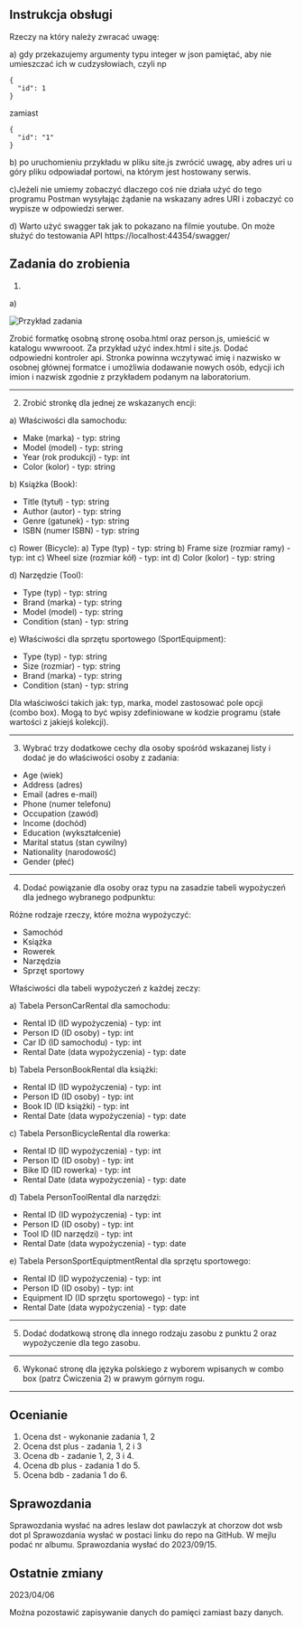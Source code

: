 ## Instrukcja obsługi

Rzeczy na który należy zwracać uwagę:

a) gdy przekazujemy argumenty typu integer w json pamiętać, aby nie umieszczać ich w cudzysłowiach, czyli np

```
{
  "id": 1
}
```

zamiast
```
{
  "id": "1"
}
```
b) po uruchomieniu przykładu w pliku site.js zwrócić uwagę, aby adres uri u góry pliku odpowiadał portowi, na którym jest hostowany serwis.

c)Jeżeli nie umiemy zobaczyć dlaczego coś nie działa użyć do tego programu Postman wysyłając żądanie na wskazany adres URI i zobaczyć co wypisze w odpowiedzi serwer.

d) Warto użyć swagger tak jak to pokazano na filmie youtube. On może służyć do testowania API https://localhost:44354/swagger/

## Zadania do zrobienia

1. 
a) 

![Przykład zadania](https://github.com/palles77/WsbAdvancedProgramming/blob/main/AdvancedProgramming_Lesson3/Images/ImieNazwisko.png?raw=true)

Zrobić formatkę osobną stronę osoba.html oraz person.js, umieścić w katalogu wwwrooot. Za przykład użyć index.html i site.js. Dodać odpowiedni kontroler api. Stronka powinna wczytywać imię i nazwisko w osobnej głównej formatce i umożliwia dodawanie nowych osób, edycji ich imion i nazwisk zgodnie z przykładem podanym na laboratorium.

-------------------------------------------------

2. Zrobić stronkę dla jednej ze wskazanych encji:

a) Właściwości dla samochodu:
* Make (marka) - typ: string
* Model (model) - typ: string
* Year (rok produkcji) - typ: int
* Color (kolor) - typ: string

b) Książka (Book):
* Title (tytuł) - typ: string
* Author (autor) - typ: string
* Genre (gatunek) - typ: string
* ISBN (numer ISBN) - typ: string

c) Rower (Bicycle):
a) Type (typ) - typ: string
b) Frame size (rozmiar ramy) - typ: int
c) Wheel size (rozmiar kół) - typ: int
d) Color (kolor) - typ: string

d) Narzędzie (Tool):
* Type (typ) - typ: string
* Brand (marka) - typ: string
* Model (model) - typ: string
* Condition (stan) - typ: string

e) Właściwości dla sprzętu sportowego (SportEquipment):
* Type (typ) - typ: string
* Size (rozmiar) - typ: string
* Brand (marka) - typ: string
* Condition (stan) - typ: string

Dla właściwości takich jak: typ, marka, model zastosować pole opcji (combo box). Mogą to być wpisy zdefiniowane w kodzie programu (stałe wartości z jakiejś kolekcji).

-------------------------------------------------

3. Wybrać trzy dodatkowe cechy dla osoby spośród wskazanej listy i dodać je do właściwości osoby z zadania:

* Age (wiek)
* Address (adres)
* Email (adres e-mail)
* Phone (numer telefonu)
* Occupation (zawód)
* Income (dochód)
* Education (wykształcenie)
* Marital status (stan cywilny)
* Nationality (narodowość)
* Gender (płeć)

-------------------------------------------------

4. Dodać powiązanie dla osoby oraz typu na zasadzie tabeli wypożyczeń dla jednego wybranego podpunktu:

Różne rodzaje rzeczy, które można wypożyczyć:

* Samochód
* Książka
* Rowerek
* Narzędzia
* Sprzęt sportowy

Właściwości dla tabeli wypożyczeń z każdej zeczy:

a) Tabela PersonCarRental dla samochodu:
* Rental ID (ID wypożyczenia) - typ: int
* Person ID (ID osoby) - typ: int
* Car ID (ID samochodu) - typ: int 
* Rental Date (data wypożyczenia) - typ: date

b) Tabela PersonBookRental dla książki:
* Rental ID (ID wypożyczenia) - typ: int
* Person ID (ID osoby) - typ: int
* Book ID (ID książki) - typ: int
* Rental Date (data wypożyczenia) - typ: date

c) Tabela PersonBicycleRental dla rowerka:
* Rental ID (ID wypożyczenia) - typ: int
* Person ID (ID osoby) - typ: int
* Bike ID (ID rowerka) - typ: int
* Rental Date (data wypożyczenia) - typ: date

d) Tabela PersonToolRental dla narzędzi:
* Rental ID (ID wypożyczenia) - typ: int
* Person ID (ID osoby) - typ: int
* Tool ID (ID narzędzi) - typ: int
* Rental Date (data wypożyczenia) - typ: date

e) Tabela PersonSportEquiptmentRental dla sprzętu sportowego:
* Rental ID (ID wypożyczenia) - typ: int
* Person ID (ID osoby) - typ: int
* Equipment ID (ID sprzętu sportowego) - typ: int
* Rental Date (data wypożyczenia) - typ: date

-------------------------------------------------

5. Dodać dodatkową stronę dla innego rodzaju zasobu z punktu 2 oraz wypożyczenie dla tego zasobu.

-------------------------------------------------

6. Wykonać stronę dla języka polskiego z wyborem wpisanych w combo box (patrz Ćwiczenia 2) w prawym górnym rogu.

-------------------------------------------------

## Ocenianie

1. Ocena dst - wykonanie zadania 1, 2
2. Ocena dst plus - zadania 1, 2 i 3
2. Ocena db - zadanie 1, 2, 3 i 4.
3. Ocena db plus - zadania 1 do  5.
4. Ocena bdb - zadania 1 do 6.

## Sprawozdania

Sprawozdania wysłać na adres leslaw dot pawlaczyk at chorzow dot wsb dot pl
Sprawozdania wysłać w postaci linku do repo na GitHub. 
W mejlu podać nr albumu.
Sprawozdania wysłać do 2023/09/15.

## Ostatnie zmiany

2023/04/06

Można pozostawić zapisywanie danych do pamięci zamiast bazy danych.
